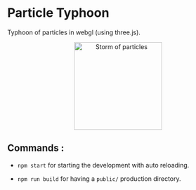 # Particle Typhoon

Typhoon of particles in webgl (using three.js).

<p align="center">
  <img alt="Storm of particles" src="https://github.com/Jeremboo/codevember/blob/master/particle-typhoon/previews/juil.-03-2017 12-05-33.gif?raw=true" width="200">
</p>

## Commands :

- `npm start` for starting the development with auto reloading.

- `npm run build` for having a `public/` production directory.
